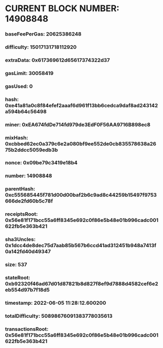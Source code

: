 # CURRENT BLOCK NUMBER: 14908848

### baseFeePerGas: 20625386248
### difficulty: 15017131718112920
### extraData: 0x617369612d65617374322d37
### gasLimit: 30058419
### gasUsed: 0
### hash: 0xe41a81a0c8f84efef2aaaf6d961f13bb6cedca9daf8ad243142a594b64c56498
### miner: 0xEA674fdDe714fd979de3EdF0F56AA9716B898ec8
### mixHash: 0xcbbed62ec0a379c6e2a080bf9ee552de0cb835578638a2675b2ddcc5059edb3b
### nonce: 0x09be79c3419e18b4
### number: 14908848
### parentHash: 0xc555685445f781d00d00baf2b6c9ad8c44259b15497f9753666de2fd60b5c78f
### receiptsRoot: 0x56e81f171bcc55a6ff8345e692c0f86e5b48e01b996cadc001622fb5e363b421
### sha3Uncles: 0x1dcc4de8dec75d7aab85b567b6ccd41ad312451b948a7413f0a142fd40d49347
### size: 537
### stateRoot: 0xb92320f46ad67d01d87821b8d827f8ef9d7888d4582cef6e2eb554d97b7f18d5
### timestamp: 2022-06-05 11:28:12.600200
### totalDifficulty: 50898676091383778035613
### transactionsRoot: 0x56e81f171bcc55a6ff8345e692c0f86e5b48e01b996cadc001622fb5e363b421
